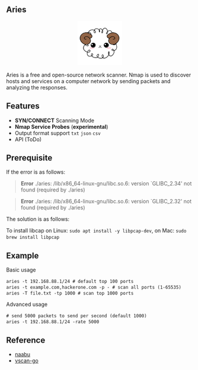 ## Aries 

<p align="center">
    <img width="120" src="image/aries.png"/>
<p>

Aries  is a free and open-source network scanner. Nmap is used to discover hosts and services on a computer network by sending packets and analyzing the responses.

## Features
- **SYN/CONNECT** Scanning Mode
- **Nmap Service Probes** (**experimental**)
- Output format support `txt` `json` `csv`
- API (ToDo)

## Prerequisite
If the error is as follows:
> **Error** ./aries: /lib/x86_64-linux-gnu/libc.so.6: version `GLIBC_2.34' not found (required by ./aries)

> **Error** ./aries: /lib/x86_64-linux-gnu/libc.so.6: version `GLIBC_2.32' not found (required by ./aries)

The solution is as follows:

To install libcap on Linux: `sudo apt install -y libpcap-dev`, on Mac: `sudo brew install libpcap`

## Example
Basic usage
```
aries -t 192.168.88.1/24 # default top 100 ports
aries -t example.com,hackerone.com -p - # scan all ports (1-65535)
aries -T file.txt -tp 1000 # scan top 1000 ports
```

Advanced usage
```
# send 5000 packets to send per second (default 1000)
aries -t 192.168.88.1/24 -rate 5000 
```


## Reference
- [naabu](https://github.com/projectdiscovery/naabu)
- [vscan-go](https://github.com/RickGray/vscan-go)